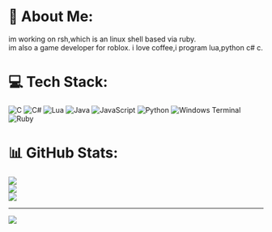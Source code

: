 # 💫 About Me:
im working on rsh,which is an linux shell based via ruby. <br>im also a game developer for roblox. i love coffee,i program lua,python c# c.


# 💻 Tech Stack:
![C](https://img.shields.io/badge/c-%2300599C.svg?style=for-the-badge&logo=c&logoColor=white) ![C#](https://img.shields.io/badge/c%23-%23239120.svg?style=for-the-badge&logo=csharp&logoColor=white) ![Lua](https://img.shields.io/badge/lua-%232C2D72.svg?style=for-the-badge&logo=lua&logoColor=white) ![Java](https://img.shields.io/badge/java-%23ED8B00.svg?style=for-the-badge&logo=openjdk&logoColor=white) ![JavaScript](https://img.shields.io/badge/javascript-%23323330.svg?style=for-the-badge&logo=javascript&logoColor=%23F7DF1E) ![Python](https://img.shields.io/badge/python-3670A0?style=for-the-badge&logo=python&logoColor=ffdd54) ![Windows Terminal](https://img.shields.io/badge/Windows%20Terminal-%234D4D4D.svg?style=for-the-badge&logo=windows-terminal&logoColor=white) ![Ruby](https://img.shields.io/badge/ruby-%23CC342D.svg?style=for-the-badge&logo=ruby&logoColor=white)
# 📊 GitHub Stats:
![](https://github-readme-stats.vercel.app/api?username=lojinhad&theme=dark&hide_border=false&include_all_commits=false&count_private=false)<br/>
![](https://nirzak-streak-stats.vercel.app/?user=lojinhad&theme=dark&hide_border=false)<br/>
![](https://github-readme-stats.vercel.app/api/top-langs/?username=lojinhad&theme=dark&hide_border=false&include_all_commits=false&count_private=false&layout=compact)

---
[![](https://visitcount.itsvg.in/api?id=lojinhad&icon=9&color=2)](https://visitcount.itsvg.in)

<!-- Proudly created with GPRM ( https://gprm.itsvg.in ) -->
